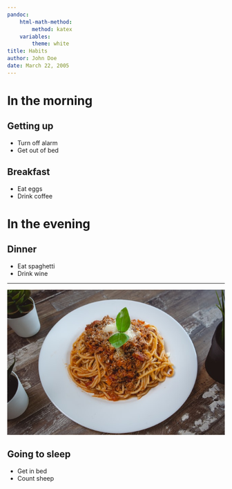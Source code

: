 ```yaml
---
pandoc:
    html-math-method:
        method: katex
    variables:
        theme: white
title: Habits
author: John Doe
date: March 22, 2005
---
```


# In the morning

## Getting up

- Turn off alarm
- Get out of bed

## Breakfast

- Eat eggs
- Drink coffee

# In the evening

## Dinner

- Eat spaghetti
- Drink wine

------------------

![picture of spaghetti](images/spaghetti.jpeg)

## Going to sleep

- Get in bed
- Count sheep
